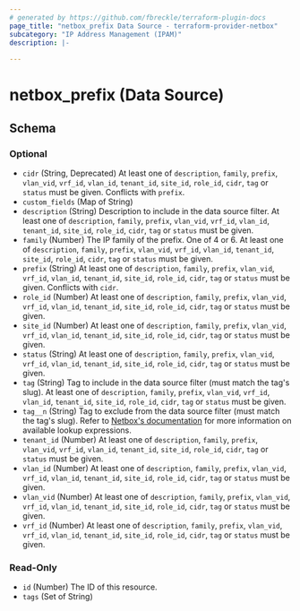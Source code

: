 ```yaml
---
# generated by https://github.com/fbreckle/terraform-plugin-docs
page_title: "netbox_prefix Data Source - terraform-provider-netbox"
subcategory: "IP Address Management (IPAM)"
description: |-
  
---
```


# netbox_prefix (Data Source)





<!-- schema generated by tfplugindocs -->
## Schema

### Optional

- `cidr` (String, Deprecated) At least one of `description`, `family`, `prefix`, `vlan_vid`, `vrf_id`, `vlan_id`, `tenant_id`, `site_id`, `role_id`, `cidr`, `tag` or `status` must be given. Conflicts with `prefix`.
- `custom_fields` (Map of String)
- `description` (String) Description to include in the data source filter. At least one of `description`, `family`, `prefix`, `vlan_vid`, `vrf_id`, `vlan_id`, `tenant_id`, `site_id`, `role_id`, `cidr`, `tag` or `status` must be given.
- `family` (Number) The IP family of the prefix. One of 4 or 6. At least one of `description`, `family`, `prefix`, `vlan_vid`, `vrf_id`, `vlan_id`, `tenant_id`, `site_id`, `role_id`, `cidr`, `tag` or `status` must be given.
- `prefix` (String) At least one of `description`, `family`, `prefix`, `vlan_vid`, `vrf_id`, `vlan_id`, `tenant_id`, `site_id`, `role_id`, `cidr`, `tag` or `status` must be given. Conflicts with `cidr`.
- `role_id` (Number) At least one of `description`, `family`, `prefix`, `vlan_vid`, `vrf_id`, `vlan_id`, `tenant_id`, `site_id`, `role_id`, `cidr`, `tag` or `status` must be given.
- `site_id` (Number) At least one of `description`, `family`, `prefix`, `vlan_vid`, `vrf_id`, `vlan_id`, `tenant_id`, `site_id`, `role_id`, `cidr`, `tag` or `status` must be given.
- `status` (String) At least one of `description`, `family`, `prefix`, `vlan_vid`, `vrf_id`, `vlan_id`, `tenant_id`, `site_id`, `role_id`, `cidr`, `tag` or `status` must be given.
- `tag` (String) Tag to include in the data source filter (must match the tag's slug). At least one of `description`, `family`, `prefix`, `vlan_vid`, `vrf_id`, `vlan_id`, `tenant_id`, `site_id`, `role_id`, `cidr`, `tag` or `status` must be given.
- `tag__n` (String) Tag to exclude from the data source filter (must match the tag's slug).
Refer to [Netbox's documentation](https://demo.netbox.dev/static/docs/rest-api/filtering/#lookup-expressions)
for more information on available lookup expressions.
- `tenant_id` (Number) At least one of `description`, `family`, `prefix`, `vlan_vid`, `vrf_id`, `vlan_id`, `tenant_id`, `site_id`, `role_id`, `cidr`, `tag` or `status` must be given.
- `vlan_id` (Number) At least one of `description`, `family`, `prefix`, `vlan_vid`, `vrf_id`, `vlan_id`, `tenant_id`, `site_id`, `role_id`, `cidr`, `tag` or `status` must be given.
- `vlan_vid` (Number) At least one of `description`, `family`, `prefix`, `vlan_vid`, `vrf_id`, `vlan_id`, `tenant_id`, `site_id`, `role_id`, `cidr`, `tag` or `status` must be given.
- `vrf_id` (Number) At least one of `description`, `family`, `prefix`, `vlan_vid`, `vrf_id`, `vlan_id`, `tenant_id`, `site_id`, `role_id`, `cidr`, `tag` or `status` must be given.

### Read-Only

- `id` (Number) The ID of this resource.
- `tags` (Set of String)



